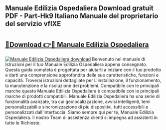 ## Manuale Edilizia Ospedaliera Download gratuit PDF - Part-Hk9 Italiano Manuale del proprietario del servizio vfIXE

# <h2><a href="http://dfdnfg.blite.top/?on=Manuale+Edilizia+Ospedaliera">🔗Download 👉🔴 Manuale Edilizia Ospedaliera</a></h2>

[![Manuale Edilizia Ospedaliera download](https://i.imgur.com/lujVjoI.png)](http://dfdnfg.blite.top/?on=Manuale+Edilizia+Ospedaliera)
Benvenuto nel manuale di Istruzioni per il tuo Manuale Edilizia Ospedaliera appena consegnato. Questa guida completa è progettata per aiutarti a iniziare con il tuo prodotto e darti una comprensione approfondita delle sue caratteristiche, funzioni e capacità. Troverai istruzioni dettagliate per L'installazione, il funzionamento, la manutenzione e la risoluzione dei problemi. Compatibile con le principali marche questo Manuale Edilizia Ospedaliera è compatibile con le principali marche di prodotti compatibili. Manuale Edilizia Ospedaliera ha una serie di funzionalità avanzate, tra cui geolocalizzazione, avvisi intelligenti, temi personalizzabili e sincronizzazione di più dispositivi, tutti accessibili e personalizzati dall'interfaccia. Siamo sempre qui per te, Manuale Edilizia Ospedaliera. Il nostro Team di assistenza clienti si impegna ad assisterti in tutte le Richieste.
